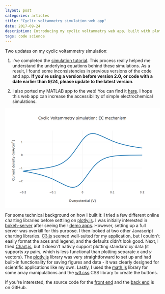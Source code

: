 ```yaml
---
layout: post
categories: articles
title: "Cyclic voltammetry simulation web app"
date: 2017-09-24
description: Introducing my cyclic voltammetry web app, built with plotly.js
tags: code science
---
```


Two updates on my cyclic voltammetry simulation:
1. I've completed the [simulation tutorial](/cyclic_voltammetry_simulation/simulation.html).
This process really helped me understand the underlying equations behind these
simulations.
As a result, I found some inconsistencies in previous versions of the code and app.
**If you're using a version before version 2.0, or code with a date earlier than 9/24, please update to the latest version.**

2. I also ported my MATLAB app to the web! You can find it
[here](/cyclic_voltammetry_simulation/cvwebapp.html).
I hope this web app can increase the accessibility of simple electrochemical
simulations.

<p>
<a href="/cyclic_voltammetry_simulation/cvwebapp.html">
<img src="/img/CVsimplotly.png" style="display:block; margin-left: auto; margin-right: auto;">
</a></p>

For some technical background on how I built it:
I tried a few different online charting libraries before settling on
[plotly.js](http://plot.ly/javascript/).
I was initially interested in
[bokeh-server](https://bokeh.pydata.org/en/latest/docs/user_guide/server.html#userguide-server-applications)
after seeing their
[demo apps](https://demo.bokehplots.com/apps/sliders).
However, setting up a full server was overkill for this purpose.
I then looked at two other Javascript charting libraries.
[C3.js](http://c3js.org) seemed well-suited for my application, but
I couldn't easily format the axes and legend, and the defaults didn't look good.
Next, I tried [Chart.js](http://www.chartjs.org),
but it doesn't nativly support plotting standard *xy* data
(it supports *xy* pairs, which is less functional than plotting separate
*x* and *y* vectors).
The [plotly.js](http://plot.ly/javascript/) library was very straightforward
to set up and had built-in functionality for saving figures and data -
it was clearly designed for scientific applications like my own.
Lastly, I used the [math.js](http://mathjs.org) library for some array
manipulations and the [w3.css](https://www.w3schools.com/w3css/default.asp)
CSS library to create the buttons.

If you're interested, the source code for the
[front end](https://github.com/petermattia/petermattia/blob/master/_cyclic_voltammetry_simulation/CVwebapp.md)
and the [back end](https://github.com/petermattia/petermattia/blob/master/assets/CVsim.js) is on GitHub.
